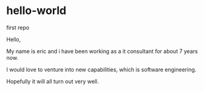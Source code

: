# hello-world
first repo

Hello,

My name is eric and i have been working as a it consultant for about 7 years now.

I would love to venture into new capabilities, which is software engineering.

Hopefully it will all turn out very well.
